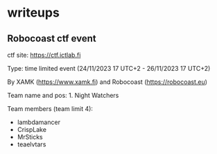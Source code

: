 # writeups

## Robocoast ctf event
ctf site: https://ctf.ictlab.fi

Type: time limited event (24/11/2023 17 UTC+2 - 26/11/2023 17 UTC+2)

By XAMK (https://www.xamk.fi) and Robocoast (https://robocoast.eu)

Team name and pos: 1. Night Watchers

Team members (team limit 4):
- lambdamancer
- CrispLake
- MrSticks
- teaelvtars